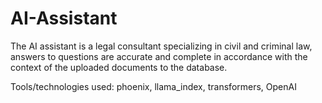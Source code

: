 # AI-Assistant

The AI assistant is a legal consultant specializing in civil and criminal law, answers to questions are accurate and complete in accordance with the context of the uploaded documents to the database.

Tools/technologies used: phoenix, llama_index, transformers, OpenAI
